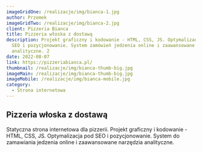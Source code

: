 ```yaml
---
imageGridOne: /realizacje/img/bianca-1.jpg
author: Przemek
imageGridTwo: /realizacje/img/bianca-2.jpg
client: Pizzeria Bianca
title: Pizzeria włoska z dostawą
description: Projekt graficzny i kodowanie - HTML, CSS, JS. Optymalizacja pod
  SEO i pozycjonowanie. System zamówień jedzenia online i zaawansowane narzędzia
  analityczne. 2
date: 2022-08-07
link: https://pizzeriabianca.pl/
thumbnail: /realizacje/img/bianca-thumb-big.jpg
imageMain: /realizacje/img/bianca-thumb-big.jpg
imageMobile: /realizacje/img/bianca-mobile.jpg
category:
  - Strona internetowa
---
```

## Pizzeria włoska z dostawą

Statyczna strona internetowa dla pizzerii. Projekt graficzny i kodowanie - HTML, CSS, JS. Optymalizacja pod SEO i pozycjonowanie. System do zamawiania jedzenia online i zaawansowane narzędzia analityczne.